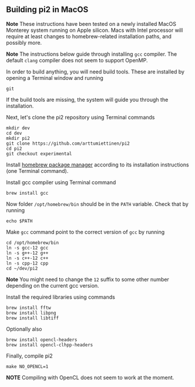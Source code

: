 Building pi2 in MacOS
---------------------

**Note**
These instructions have been tested on a newly installed MacOS Monterey system running on Apple silicon.
Macs with Intel processor will require at least changes to homebrew-related installation paths, and possibly more.

**Note**
The instructions below guide through installing `gcc` compiler. The default `clang` compiler does not seem to support OpenMP.


In order to build anything, you will need build tools. These are installed by opening a Terminal window and running
```
git
```
If the build tools are missing, the system will guide you through the installation.

Next, let's clone the pi2 repository using Terminal commands
```
mkdir dev
cd dev
mkdir pi2
git clone https://github.com/arttumiettinen/pi2
cd pi2
git checkout experimental
```

Install [homebrew package manager](https://brew.sh) according to its installation instructions (one Terminal command).

Install gcc compiler using Terminal command
```
brew install gcc
```

Now folder `/opt/homebrew/bin` should be in the `PATH` variable. Check that by running
```
echo $PATH
```

Make `gcc` command point to the correct version of `gcc` by running
```
cd /opt/homebrew/bin
ln -s gcc-12 gcc
ln -s g++-12 g++
ln -s c++-12 c++
ln -s cpp-12 cpp
cd ~/dev/pi2
```

**Note**
You might need to change the `12` suffix to some other number depending on the current gcc version.

Install the required libraries using commands
```
brew install fftw
brew install libpng
brew install libtiff
```

Optionally also
```
brew install opencl-headers
brew install opencl-clhpp-headers
```

Finally, compile pi2
```
make NO_OPENCL=1
```

**NOTE**
Compiling with OpenCL does not seem to work at the moment.
